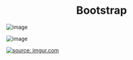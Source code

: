 <h1 align="center">Bootstrap</h1>

<!-- <p>Bootstrap é um framework web e open source para desenvolvimento de componentes de interface e front-end para sites e aplicações web usando HTML, CSS e JavaScript, baseado em modelos de design para a tipografia, melhorando a experiência do usuário em um site amigável e responsivo.</p>
<p>Como atividade do Instituto PROA, personalizei interfaces responsivas utilizando a ferramenta, além de ter como objetivo pessoal modificar cada uma delas para trazer um conteúdo interessante por site.</p>

<h2>Yokais</h2> -->

![image](https://user-images.githubusercontent.com/59957939/164299322-385a2a96-af85-444a-987d-a2b48922d93e.png)

![image](https://user-images.githubusercontent.com/59957939/169384095-80a03ba4-9167-45f3-897a-19c7275bef2d.png)


<!-- <p>A primeira interface foi desenvolvida com ajuda do tutorial disponibilizado por Drew Ryan no YouTube. Nela organizei algumas informações trazidas sobre os yokais, todas retiradas do site Japão em Foco no artigo "Yokai – As Misteriosas Criaturas do Folclore Japonês", por Silvia Kawanami. Há uma breve explicação com links redirecionáveis no último campo do site, o "Agradecimento e fontes".</p>
<p>Procurei modificar partes do CSS, mas principalmente mudar as imagens utilizadas e o tema do site. Como o conteúdo principal era yokais, ilustrei alguns deles com imagens encontradas pela internet e explicações já mencionadas no parágrafo anterior. Mudei também a logo do site, além dos botões e a tradução por padrão.</p>
<p></p>


<h2>Lofi Beats</h2> -->

<a href="https://imgur.com/bNhLdei"><img src="https://i.imgur.com/bNhLdei.png" title="source: imgur.com" /></a>
<!-- 
<p>A segunda interface traz informações sobre o Lofi, gênero que ganhou força durante a pandemia. Nela podemos encontrar botões que te encaminham para a minha playlist pessoal sobre o tema, além de mais informações acerca do mesmo.</p>
<p>Ela segue o mesmo modelo de desenvolvimento da anterior, com tutoriais modificados e a execução padrão para testar os recursos fornecidos pelo Bootstrap.</p> -->
